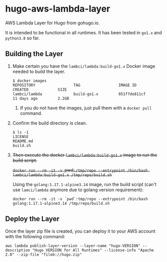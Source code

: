 # hugo-aws-lambda-layer

AWS Lambda Layer for Hugo from gohugo.io.

It is intended to be functional in all runtimes.  It has been tested in `go1.x` and `python3.8` so far.

## Building the Layer

1. Make certain you have the `lambci/lambda:build-go1.x` Docker image needed to build the layer.

    ``` shell
    $ docker images
    REPOSITORY                 TAG                 IMAGE ID            CREATED             SIZE
    lambci/lambda              build-go1.x         051f7de811cf        11 days ago         2.2GB
    ```

    1. If you do not have the images, just pull them with a `docker pull` command.

1. Confirm the build directory is clean.

    ``` shell
    $ ls -1
    LICENSE
    README.md
    build.sh
    ```

1. ~~Then execute the docker `lambci/lambda:build-go1.x` image to run the build script.~~

    ~~`docker run --rm -it -v `pwd`:/tmp/repo --entrypoint /bin/bash lambci/lambda:build-go1.x /tmp/repo/build.sh`~~

    Using the `golang:1.17.1-alpine3.14` image, run the build script (can't use `lamci/lambda` anymore due to golang version requirement):

    ``` shell
    docker run --rm -it -v `pwd`:tmp/repo --entrypoint /bin/bash golang:1.17.1-alpine3.14 /tmp/repo/build.sh
    ```

## Deploy the Layer

Once the layer zip file is created, you can deploy it to your AWS account with the following command:

``` shell
aws lambda publish-layer-version --layer-name "hugo-VERSION" --description "Hugo VERSION for All Runtimes" --license-info "Apache 2.0" --zip-file "fileb://hugo.zip"
```

